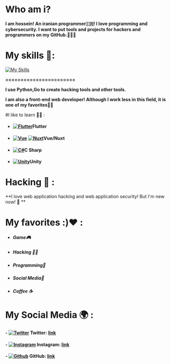 # Who am i?
**I am hossein! An iranian programmer🇮🇷! I love programming and cybersecurity. I want to put tools and projects for hackers and programmers on my GitHub.👨‍💻🔥**
# My skills 💪:
[![My Skills](https://skillicons.dev/icons?i=html,css,sass,js,bootstrap,tailwind,react,next,python,linux,c,git)](https://skillicons.dev)

**=======================**


**I use Python,Go to create hacking tools and other tools.**



**I am also a front-end web developer! Although I work less in this field, it is one of my favorites👨‍💻**

#I like to learn 🧑‍🎓 :
- #### [![Flutter](https://skillicons.dev/icons?i=flutter)](https://skillicons.dev)Flutter 
- #### [![Vue](https://skillicons.dev/icons?i=vue)](https://skillicons.dev) [![Nuxt](https://skillicons.dev/icons?i=nuxt)](https://skillicons.dev)Vue/Nuxt
- #### [![C#](https://skillicons.dev/icons?i=c#)](https://skillicons.dev)C Sharp
- #### [![Unity](https://skillicons.dev/icons?i=unity)](https://skillicons.dev)Unity 

# Hacking 🐍 :
**I love web application hacking and web application security! But I'm new now! 🥲 **

# My favorites :)❤️ :

- ##### Game🎮
- ##### Hacking 👨‍💻
- ##### Programming📝
- ##### Social Media📰
- ##### Coffee ☕
# My Social Media 🌍 :

####  - [![Twitter](https://skillicons.dev/icons?i=twitter)](https://skillicons.dev)  Twitter: [link](https://twitter.com/hosseinyn91 "twitter")
#### - [![Instagram](https://skillicons.dev/icons?i=instagram)](https://skillicons.dev) Instagram: [link](https://www.instagram.com/hosseinyadegarnia/ "link")
#### - [![Github](https://skillicons.dev/icons?i=github)](https://skillicons.dev) GitHub: [link](https://github.com/hosseinyn)
